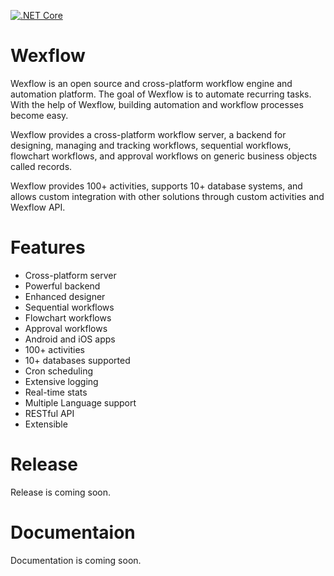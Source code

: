 [![.NET Core](https://github.com/aelassas/wexflow/actions/workflows/dotnet-core.yml/badge.svg)](https://github.com/aelassas/wexflow/actions/workflows/dotnet-core.yml)

# Wexflow

Wexflow is an open source and cross-platform workflow engine and automation platform. The goal of Wexflow is to automate recurring tasks. With the help of Wexflow, building automation and workflow processes become easy.

Wexflow provides a cross-platform workflow server, a backend for designing, managing and tracking workflows, sequential workflows, flowchart workflows, and approval workflows on generic business objects called records.

Wexflow provides 100+ activities, supports 10+ database systems, and allows custom integration with other solutions through custom activities and Wexflow API.

# Features

* Cross-platform server
* Powerful backend
* Enhanced designer
* Sequential workflows
* Flowchart workflows
* Approval workflows
* Android and iOS apps
* 100+ activities
* 10+ databases supported
* Cron scheduling
* Extensive logging
* Real-time stats
* Multiple Language support
* RESTful API
* Extensible

# Release

Release is coming soon.

# Documentaion

Documentation is coming soon.